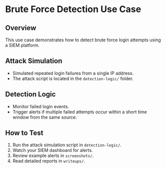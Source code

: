# Brute Force Detection Use Case

## Overview

This use case demonstrates how to detect brute force login attempts using a SIEM platform.

## Attack Simulation

- Simulated repeated login failures from a single IP address.
- The attack script is located in the `detection-logic/` folder.

## Detection Logic

- Monitor failed login events.
- Trigger alerts if multiple failed attempts occur within a short time window from the same source.

## How to Test

1. Run the attack simulation script in `detection-logic/`.
2. Watch your SIEM dashboard for alerts.
3. Review example alerts in `screenshots/`.
4. Read detailed reports in `writeups/`.

